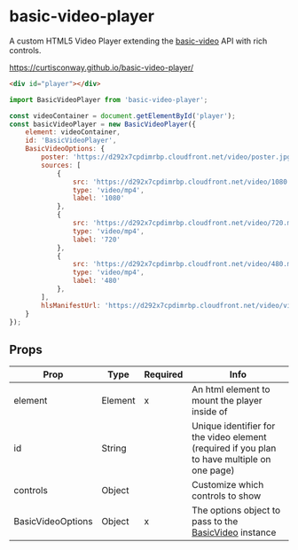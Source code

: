 # basic-video-player
A custom HTML5 Video Player extending the [basic-video](https://github.com/CurtisConway/basic-video) API with rich controls.

https://curtisconway.github.io/basic-video-player/

```html
<div id="player"></div>
```

```javascript
import BasicVideoPlayer from 'basic-video-player';

const videoContainer = document.getElementById('player');
const basicVideoPlayer = new BasicVideoPlayer({
    element: videoContainer,
    id: 'BasicVideoPlayer',
    BasicVideoOptions: {
        poster: 'https://d292x7cpdimrbp.cloudfront.net/video/poster.jpg',
        sources: [
            {
                src: 'https://d292x7cpdimrbp.cloudfront.net/video/1080.mp4',
                type: 'video/mp4',
                label: '1080'
            },
            {
                src: 'https://d292x7cpdimrbp.cloudfront.net/video/720.mp4',
                type: 'video/mp4',
                label: '720'
            },
            {
                src: 'https://d292x7cpdimrbp.cloudfront.net/video/480.mp4',
                type: 'video/mp4',
                label: '480'
            },
        ],
        hlsManifestUrl: 'https://d292x7cpdimrbp.cloudfront.net/video/video.m3u8'
    }
});
```

Props
---

| Prop                   | Type      | Required | Info |
|------------------------|-----------|----------|------|
| element                | Element   |    x     | An html element to mount the player inside of
| id                     | String    |          | Unique identifier for the video element (required if you plan to have multiple on one page)
| controls               | Object    |          | Customize which controls to show
| BasicVideoOptions      | Object    |    x     | The options object to pass to the [BasicVideo](https://github.com/CurtisConway/basic-video) instance
